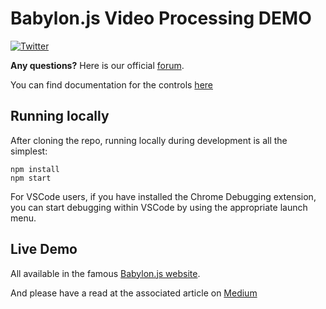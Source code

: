 # Babylon.js Video Processing DEMO

[![Twitter](https://img.shields.io/twitter/follow/babylonjs.svg?style=social&label=Follow)](https://twitter.com/intent/follow?screen_name=babylonjs)

**Any questions?** Here is our official [forum](https://forum.babylonjs.com/).

You can find documentation for the controls [here](https://doc.babylonjs.com/features/controls)

## Running locally

After cloning the repo, running locally during development is all the simplest:
```
npm install
npm start
```

For VSCode users, if you have installed the Chrome Debugging extension, you can start debugging within VSCode by using the appropriate launch menu.

## Live Demo

All available in the famous [Babylon.js website](https://www.babylonjs.com/demos/animatedgif/).

And please have a read at the associated article on [Medium](https://medium.com/@babylonjs/animated-gifs-in-webgl-55a6c7bc9c93)
